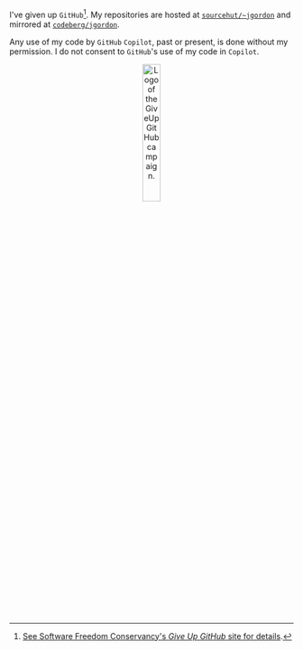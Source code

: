 I've given up `GitHub`[^1]. My repositories are hosted at [`sourcehut/~jgordon`](https://git.sr.ht/~jgordon) and mirrored at [`codeberg/jgordon`](https://codeberg.org/jgordon).

Any use of my code by `GitHub` `Copilot`, past or present, is done without my permission. I do not consent to `GitHub`'s use of my code in `Copilot`.

<p align="center" width="100%">
  <img src="https://sfconservancy.org/static/img/GiveUpGitHub.png" width="25%" align="center" alt="Logo of the GiveUpGitHub campaign.">
</p>

[^1]: [See Software Freedom Conservancy's *Give Up  GitHub* site for details](https://GiveUpGitHub.org).
